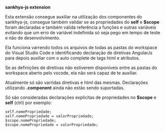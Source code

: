 **sankhya-js extension**

Esta extensão consegue auxiliar na utilização dos componentes do sankhya-js, consegue também validar se as propriedades do **self** e **$scope** foram declaradas e também valida referência a funções e outras variáveis evitando que um erro de variável indefinida só seja pego em tempo de teste e não de desenvolvimento.

Ela funciona varrendo todos os arquivos de todas as pastas do workspace do Visual Studio Code e identificando declaração de diretivas AngularJs para depois auxiliar com o auto complete de tags html e atributos.

Se as definições de diretivas não estiverem disponíveis entre as pastas do workspace aberto pelo vscode, ela não será capaz de te auxiliar.

Atualmente só são varridas diretivas e html das mesmas. Declarações utilizando **.component** ainda não estão sendo suportadas.

Só são consideradas declarações explicitas de propriedades no **$scope** e **self** (ctrl) por exemplo:

    self.nomePropriedade;
    self.nomePropriedade = valorPropriedade;
    $scope.nomePropriedade;
    $scope.nomePropriedade = valorPropriedade;
